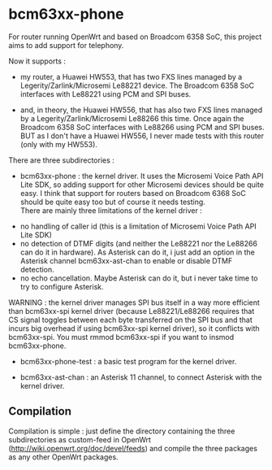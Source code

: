 # bcm63xx-phone

For router running OpenWrt and based on Broadcom 6358 SoC, this project aims to add support for telephony.

Now it supports :

- my router, a Huawei HW553, that has two FXS lines managed by a Legerity/Zarlink/Microsemi Le88221 device. The Broadcom 6358 SoC interfaces with Le88221 using PCM and SPI buses.

- and, in theory, the Huawei HW556, that has also two FXS lines managed by a Legerity/Zarlink/Microsemi Le88266 this time. Once again the Broadcom 6358 SoC interfaces with Le88266 using PCM and SPI buses.<BR>
BUT as I don't have a Huawei HW556, I never made tests with this router (only with my HW553).

There are three subdirectories :

- bcm63xx-phone : the kernel driver. It uses the Microsemi Voice Path API Lite SDK, so adding support for other Microsemi devices should be quite easy. I think that support for routers based on Broadcom 6368 SoC should be quite easy too but of course it needs testing.<BR>
There are mainly three limitations of the kernel driver :
 * no handling of caller id (this is a limitation of Microsemi Voice Path API Lite SDK)
 * no detection of DTMF digits (and neither the Le88221 nor the Le88266 can do it in hardware). As Asterisk can do it, i just add an option in the Asterisk channel bcm63xx-ast-chan to enable or disable DTMF detection.
 * no echo cancellation. Maybe Asterisk can do it, but i never take time to try to configure Asterisk.<BR>

WARNING : the kernel driver manages SPI bus itself in a way more efficient than bcm63xx-spi kernel driver (because Le88221/Le88266 requires that CS signal toggles between each byte transferred on the SPI bus and that incurs big overhead if using bcm63xx-spi kernel driver), so it conflicts with bcm63xx-spi.
You must rmmod bcm63xx-spi if you want to insmod bcm63xx-phone.

- bcm63xx-phone-test : a basic test program for the kernel driver.

- bcm63xx-ast-chan : an Asterisk 11 channel, to connect Asterisk with the kernel driver.


## Compilation ##

Compilation is simple : just define the directory containing the three subdirectories as custom-feed in OpenWrt (http://wiki.openwrt.org/doc/devel/feeds) and compile the three packages as any other OpenWrt packages.
